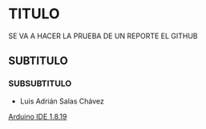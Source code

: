 # TITULO
SE VA A HACER LA PRUEBA DE UN REPORTE EL GITHUB
## SUBTITULO
### SUBSUBTITULO 
- Luis Adrián Salas Chávez

[Arduino IDE 1.8.19](https://www.arduino.cc/en/software)
